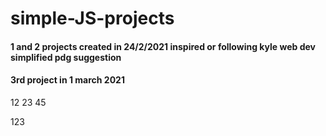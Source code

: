 # simple-JS-projects
#### 1 and 2 projects created in 24/2/2021 inspired or following kyle web dev simplified pdg suggestion
#### 3rd project in 1 march 2021
12
23
45



123
